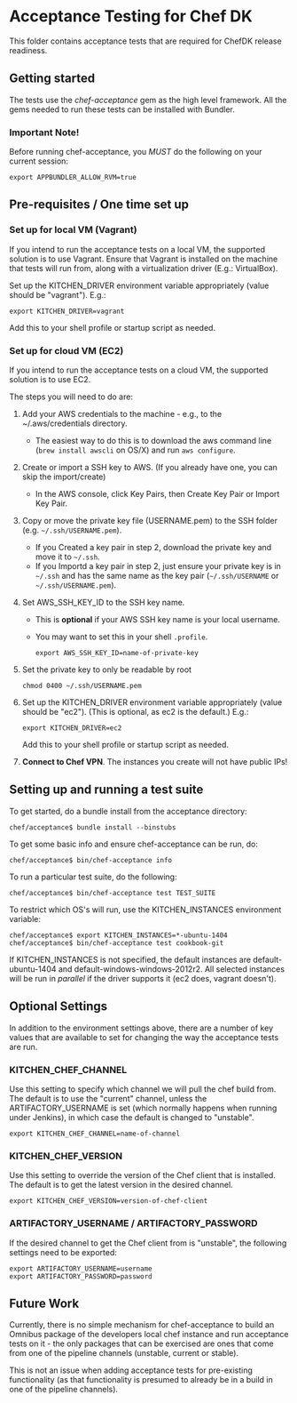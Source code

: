 # Acceptance Testing for Chef DK
This folder contains acceptance tests that are required for ChefDK
release readiness.

## Getting started
The tests use the _chef-acceptance_ gem as the high level framework.
All the gems needed to run these tests can be installed with Bundler.

### Important Note!
Before running chef-acceptance, you *MUST* do the following on your current session:

```
export APPBUNDLER_ALLOW_RVM=true
```

## Pre-requisites / One time set up

### Set up for local VM (Vagrant)

If you intend to run the acceptance tests on a local VM, the supported solution is to use Vagrant.
Ensure that Vagrant is installed on the machine that tests will run from, along with a
virtualization driver (E.g.: VirtualBox).

Set up the KITCHEN_DRIVER environment variable appropriately (value should be "vagrant").  E.g.:
```
export KITCHEN_DRIVER=vagrant
```
Add this to your shell profile or startup script as needed.

### Set up for cloud VM (EC2)

If you intend to run the acceptance tests on a cloud VM, the supported solution is to use EC2.

The steps you will need to do are:

1. Add your AWS credentials to the machine - e.g., to the ~/.aws/credentials directory.
   - The easiest way to do this is to download the aws command line (`brew install awscli` on OS/X) and run `aws configure`.
2. Create or import a SSH key to AWS. (If you already have one, you can skip the import/create)
   - In the AWS console, click Key Pairs, then Create Key Pair or Import Key Pair.
3. Copy or move the private key file (USERNAME.pem) to the SSH folder (e.g. `~/.ssh/USERNAME.pem`).
   - If you Created a key pair in step 2, download the private key and move it to `~/.ssh`.
   - If you Importd a key pair in step 2, just ensure your private key is in `~/.ssh` and has the same name as the key pair (`~/.ssh/USERNAME` or `~/.ssh/USERNAME.pem`).
4. Set AWS_SSH_KEY_ID to the SSH key name.
   - This is **optional** if your AWS SSH key name is your local username.
   - You may want to set this in your shell `.profile`.

     ```shell
     export AWS_SSH_KEY_ID=name-of-private-key
     ```
5. Set the private key to only be readable by root

   ```shell
   chmod 0400 ~/.ssh/USERNAME.pem
   ```
6. Set up the KITCHEN_DRIVER environment variable appropriately (value should be "ec2"). (This is optional, as ec2 is the default.) E.g.:

   ```shell
   export KITCHEN_DRIVER=ec2
   ```
   Add this to your shell profile or startup script as needed.
7. **Connect to Chef VPN**. The instances you create will not have public IPs!

## Setting up and running a test suite
To get started, do a bundle install from the acceptance directory:
```shell
chef/acceptance$ bundle install --binstubs
```

To get some basic info and ensure chef-acceptance can be run, do:
```shell
chef/acceptance$ bin/chef-acceptance info
```

To run a particular test suite, do the following:
```shell
chef/acceptance$ bin/chef-acceptance test TEST_SUITE
```

To restrict which OS's will run, use the KITCHEN_INSTANCES environment variable:

```shell
chef/acceptance$ export KITCHEN_INSTANCES=*-ubuntu-1404
chef/acceptance$ bin/chef-acceptance test cookbook-git
```

If KITCHEN_INSTANCES is not specified, the default instances are default-ubuntu-1404 and default-windows-windows-2012r2. All selected instances will be run in *parallel* if the driver supports it (ec2 does, vagrant doesn't).

## Optional Settings

In addition to the environment settings above, there are a number of
key values that are available to set for changing the way the acceptance
tests are run.

### KITCHEN_CHEF_CHANNEL

Use this setting to specify which channel we will pull the chef build from.
The default is to use the "current" channel, unless the ARTIFACTORY_USERNAME is set
(which normally happens when running under Jenkins), in which case the default is
changed to "unstable".

```shell
export KITCHEN_CHEF_CHANNEL=name-of-channel
```


### KITCHEN_CHEF_VERSION

Use this setting to override the version of the Chef client that is installed. The default is to get the latest version in the desired channel.

```shell
export KITCHEN_CHEF_VERSION=version-of-chef-client
```

### ARTIFACTORY_USERNAME / ARTIFACTORY_PASSWORD

If the desired channel to get the Chef client from is "unstable", the following settings need to be exported:

```shell
export ARTIFACTORY_USERNAME=username
export ARTIFACTORY_PASSWORD=password
```

## Future Work

Currently, there is no simple mechanism for chef-acceptance
to build an Omnibus package of the developers local chef
instance and run acceptance tests on it - the only packages
that can be exercised are ones that come from one of the
pipeline channels (unstable, current or stable).

This is not an issue when adding acceptance tests for pre-existing functionality (as that functionality is presumed
to already be in a build in one of the pipeline channels).
